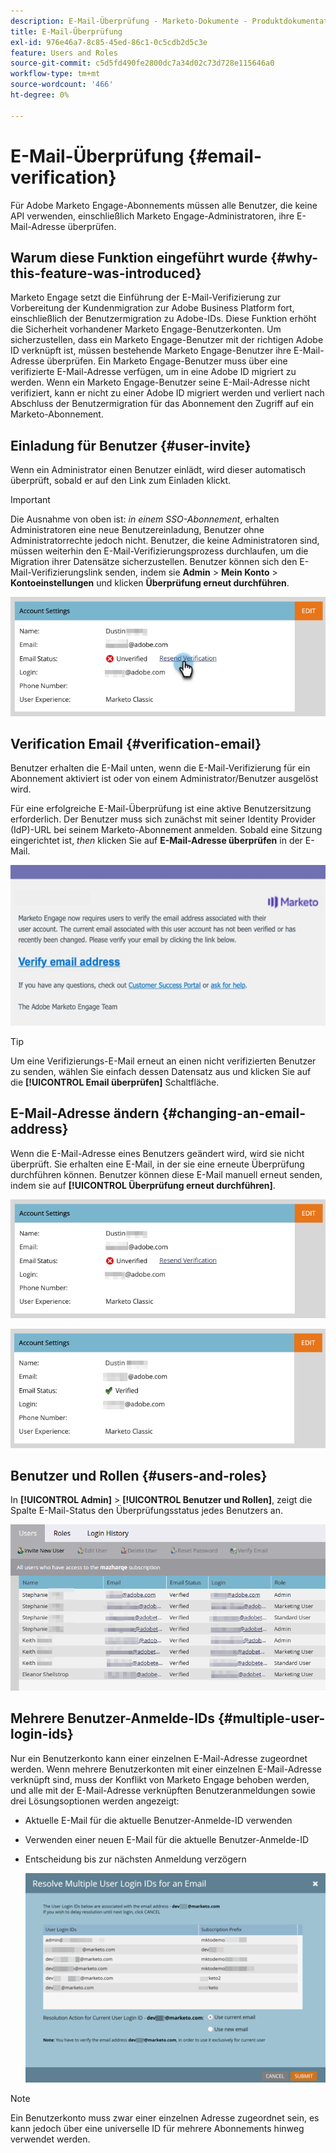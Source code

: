 ```yaml
---
description: E-Mail-Überprüfung - Marketo-Dokumente - Produktdokumentation
title: E-Mail-Überprüfung
exl-id: 976e46a7-8c85-45ed-86c1-0c5cdb2d5c3e
feature: Users and Roles
source-git-commit: c5d5fd490fe2800dc7a34d02c73d728e115646a0
workflow-type: tm+mt
source-wordcount: '466'
ht-degree: 0%

---
```


# E-Mail-Überprüfung {#email-verification}

Für Adobe Marketo Engage-Abonnements müssen alle Benutzer, die keine API verwenden, einschließlich Marketo Engage-Administratoren, ihre E-Mail-Adresse überprüfen.

## Warum diese Funktion eingeführt wurde {#why-this-feature-was-introduced}

Marketo Engage setzt die Einführung der E-Mail-Verifizierung zur Vorbereitung der Kundenmigration zur Adobe Business Platform fort, einschließlich der Benutzermigration zu Adobe-IDs. Diese Funktion erhöht die Sicherheit vorhandener Marketo Engage-Benutzerkonten. Um sicherzustellen, dass ein Marketo Engage-Benutzer mit der richtigen Adobe ID verknüpft ist, müssen bestehende Marketo Engage-Benutzer ihre E-Mail-Adresse überprüfen. Ein Marketo Engage-Benutzer muss über eine verifizierte E-Mail-Adresse verfügen, um in eine Adobe ID migriert zu werden. Wenn ein Marketo Engage-Benutzer seine E-Mail-Adresse nicht verifiziert, kann er nicht zu einer Adobe ID migriert werden und verliert nach Abschluss der Benutzermigration für das Abonnement den Zugriff auf ein Marketo-Abonnement.

## Einladung für Benutzer {#user-invite}

Wenn ein Administrator einen Benutzer einlädt, wird dieser automatisch überprüft, sobald er auf den Link zum Einladen klickt.

>[!IMPORTANT]
>
>Die Ausnahme von oben ist: _in einem SSO-Abonnement_, erhalten Administratoren eine neue Benutzereinladung, Benutzer ohne Administratorrechte jedoch nicht. Benutzer, die keine Administratoren sind, müssen weiterhin den E-Mail-Verifizierungsprozess durchlaufen, um die Migration ihrer Datensätze sicherzustellen. Benutzer können sich den E-Mail-Verifizierungslink senden, indem sie **Admin** > **Mein Konto** > **Kontoeinstellungen** und klicken **Überprüfung erneut durchführen**.

![](assets/email-verification-1.png)

## Verification Email {#verification-email}

Benutzer erhalten die E-Mail unten, wenn die E-Mail-Verifizierung für ein Abonnement aktiviert ist oder von einem Administrator/Benutzer ausgelöst wird.

Für eine erfolgreiche E-Mail-Überprüfung ist eine aktive Benutzersitzung erforderlich. Der Benutzer muss sich zunächst mit seiner Identity Provider (IdP)-URL bei seinem Marketo-Abonnement anmelden. Sobald eine Sitzung eingerichtet ist, _then_ klicken Sie auf **E-Mail-Adresse überprüfen** in der E-Mail.

![](assets/email-verification-2.png)

>[!TIP]
>
>Um eine Verifizierungs-E-Mail erneut an einen nicht verifizierten Benutzer zu senden, wählen Sie einfach dessen Datensatz aus und klicken Sie auf die **[!UICONTROL Email überprüfen]** Schaltfläche.

## E-Mail-Adresse ändern {#changing-an-email-address}

Wenn die E-Mail-Adresse eines Benutzers geändert wird, wird sie nicht überprüft. Sie erhalten eine E-Mail, in der sie eine erneute Überprüfung durchführen können. Benutzer können diese E-Mail manuell erneut senden, indem sie auf **[!UICONTROL Überprüfung erneut durchführen]**.

![](assets/email-verification-3.png)

![](assets/email-verification-4.png)

## Benutzer und Rollen {#users-and-roles}

In **[!UICONTROL Admin]** > **[!UICONTROL Benutzer und Rollen]**, zeigt die Spalte E-Mail-Status den Überprüfungsstatus jedes Benutzers an.

![](assets/email-verification-5.png)

## Mehrere Benutzer-Anmelde-IDs {#multiple-user-login-ids}

Nur ein Benutzerkonto kann einer einzelnen E-Mail-Adresse zugeordnet werden. Wenn mehrere Benutzerkonten mit einer einzelnen E-Mail-Adresse verknüpft sind, muss der Konflikt von Marketo Engage behoben werden, und alle mit der E-Mail-Adresse verknüpften Benutzeranmeldungen sowie drei Lösungsoptionen werden angezeigt:

* Aktuelle E-Mail für die aktuelle Benutzer-Anmelde-ID verwenden
* Verwenden einer neuen E-Mail für die aktuelle Benutzer-Anmelde-ID
* Entscheidung bis zur nächsten Anmeldung verzögern

  ![](assets/email-verification-6.png)

>[!NOTE]
>
>Ein Benutzerkonto muss zwar einer einzelnen Adresse zugeordnet sein, es kann jedoch über eine universelle ID für mehrere Abonnements hinweg verwendet werden.
